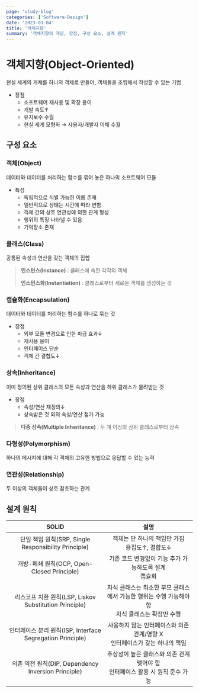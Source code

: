 ```yaml
---
page: 'study-blog'
categories: ['Software-Design']
date: '2023-03-04'
title: '객체지향'
summary: '객체지향의 개념, 장점, 구성 요소, 설계 원칙'
---
```


# 객체지향(Object-Oriented)

현실 세계의 개체를 하나의 객체로 만들어, 객체들을 조립해서 작성할 수 있는 기법

- 장점
  - 소프트웨어 재사용 및 확장 용이
  - 개발 속도↑
  - 유지보수 수월
  - 현실 세계 모형화 → 사용자/개발자 이해 수월

## 구성 요소

### 객체(Object)

데이터와 데이터를 처리하는 함수를 묶어 놓은 하나의 소프트웨어 모듈

- 특성
  - 독립적으로 식별 가능한 이름 존재
  - 일반적으로 상태는 시간에 따라 변함
  - 객체 간의 상호 연관성에 의한 관계 형성
  - 행위의 특징 나타낼 수 있음
  - 기억장소 존재

### 클래스(Class)

공통된 속성과 연산을 갖는 객체의 집합

> **인스턴스(Instance)** : 클래스에 속한 각각의 객체
>
> **인스턴스화(Instantiation)** : 클래스로부터 새로운 객체를 생성하는 것

### 캡슐화(Encapsulation)

데이터와 데이터를 처리하는 함수를 하나로 묶는 것

- 장점
  - 외부 모듈 변경으로 인한 파급 효과↓
  - 재사용 용이
  - 인터페이스 단순
  - 객체 간 결합도↓

### 상속(Inheritance)

이미 정의된 상위 클래스의 모든 속성과 연산을 하위 클래스가 물려받는 것

- 장점
  - 속성/연산 재정의↓
  - 상속받은 것 외의 속성/연산 첨가 가능

> **다중 상속(Multiple Inheritance)** : 두 개 이상의 상위 클래스로부터 상속

### 다형성(Polymorphism)

하나의 메시지에 대해 각 객체의 고유한 방법으로 응답할 수 있는 능력

### 연관성(Relationship)

두 이상의 객체들이 상호 참조하는 관계

## 설계 원칙

|                           SOLID                            |                                                설명                                                |
| :--------------------------------------------------------: | :------------------------------------------------------------------------------------------------: |
|    단일 책임 원칙(SRP, Single Responsibility Principle)    |                         객체는 단 하나의 책임만 가짐<br />응집도↑, 결합도↓                         |
|         개방-폐쇄 원칙(OCP, Open-Closed Principle)         |                      기존 코드 변경없이 기능 추가 가능하도록 설계<br />캡슐화                      |
|   리스코프 치환 원칙(LSP, Liskov Substitution Principle)   | 자식 클래스는 최소한 부모 클래스에서 가능한 행위는 수행 가능해야 함<br />자식 클래스는 확장만 수행 |
| 인터페이스 분리 원칙(ISP, Interface Segregation Principle) |           사용하지 않는 인터페이스와 의존 관계/영향 X<br />인터페이스가 갖는 하나의 책임           |
|    의존 역전 원칙(DIP, Dependency Inversion Principle)     |         추상성이 높은 클래스와 의존 관계 맺어야 함<br />인터페이스 활용 시 원칙 준수 가능          |
